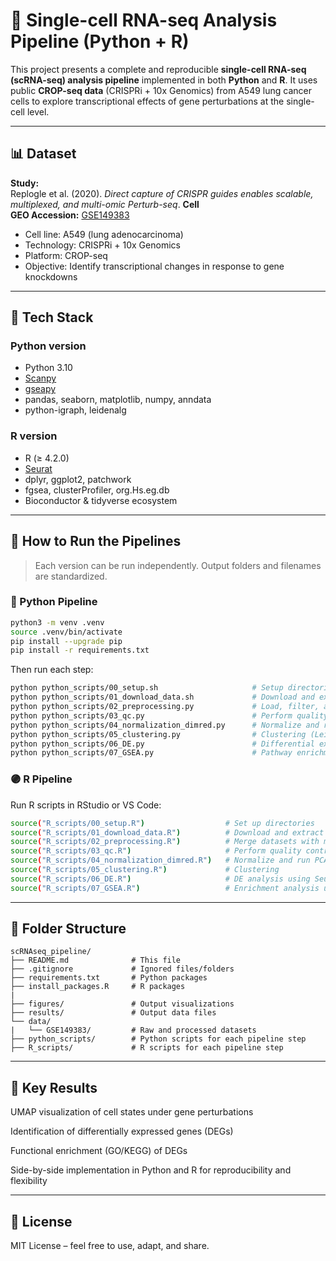 # 🔬 Single-cell RNA-seq Analysis Pipeline (Python + R)

This project presents a complete and reproducible **single-cell RNA-seq (scRNA-seq) analysis pipeline** implemented in both **Python** and **R**. It uses public **CROP-seq data** (CRISPRi + 10x Genomics) from A549 lung cancer cells to explore transcriptional effects of gene perturbations at the single-cell level.

---

## 📊 Dataset

**Study:**  
Replogle et al. (2020). *Direct capture of CRISPR guides enables scalable, multiplexed, and multi-omic Perturb-seq*. **Cell**  
**GEO Accession:** [GSE149383](https://www.ncbi.nlm.nih.gov/geo/query/acc.cgi?acc=GSE149383)

- Cell line: A549 (lung adenocarcinoma)
- Technology: CRISPRi + 10x Genomics
- Platform: CROP-seq
- Objective: Identify transcriptional changes in response to gene knockdowns

---

## 🧰 Tech Stack

### Python version
- Python 3.10
- [Scanpy](https://scanpy.readthedocs.io/)
- [gseapy](https://gseapy.readthedocs.io/)
- pandas, seaborn, matplotlib, numpy, anndata
- python-igraph, leidenalg

### R version
- R (≥ 4.2.0)
- [Seurat](https://satijalab.org/seurat/)
- dplyr, ggplot2, patchwork
- fgsea, clusterProfiler, org.Hs.eg.db
- Bioconductor & tidyverse ecosystem

---

## 🚀 How to Run the Pipelines

> Each version can be run independently. Output folders and filenames are standardized.

### 🔷 Python Pipeline

```bash
python3 -m venv .venv
source .venv/bin/activate
pip install --upgrade pip
pip install -r requirements.txt
```

Then run each step:

```bash
python python_scripts/00_setup.sh                     # Setup directories
python python_scripts/01_download_data.sh             # Download and extract GSE149383
python python_scripts/02_preprocessing.py             # Load, filter, and merge datasets
python python_scripts/03_qc.py                        # Perform quality control
python python_scripts/04_normalization_dimred.py      # Normalize and run PCA/UMAP
python python_scripts/05_clustering.py                # Clustering (Leiden)
python python_scripts/06_DE.py                        # Differential expression
python python_scripts/07_GSEA.py                      # Pathway enrichment (GO/KEGG)
```

### 🟣 R Pipeline

Run R scripts in RStudio or VS Code:

```bash
source("R_scripts/00_setup.R")                  # Set up directories
source("R_scripts/01_download_data.R")          # Download and extract GSE149383
source("R_scripts/02_preprocessing.R")          # Merge datasets with metadata
source("R_scripts/03_qc.R")                     # Perform quality control
source("R_scripts/04_normalization_dimred.R")   # Normalize and run PCA/UMAP
source("R_scripts/05_clustering.R")             # Clustering
source("R_scripts/06_DE.R")                     # DE analysis using Seurat
source("R_scripts/07_GSEA.R")                   # Enrichment analysis using fgsea
```

---

## 📂 Folder Structure

```
scRNAseq_pipeline/
├── README.md              # This file
├── .gitignore             # Ignored files/folders
├── requirements.txt       # Python packages
├── install_packages.R     # R packages
|
├── figures/               # Output visualizations
├── results/               # Output data files
└── data/
|   └── GSE149383/         # Raw and processed datasets
├── python_scripts/        # Python scripts for each pipeline step
├── R_scripts/             # R scripts for each pipeline step

```

---

## 🧪 Key Results

UMAP visualization of cell states under gene perturbations

Identification of differentially expressed genes (DEGs)

Functional enrichment (GO/KEGG) of DEGs

Side-by-side implementation in Python and R for reproducibility and flexibility


---

## 📘 License

MIT License – feel free to use, adapt, and share.
